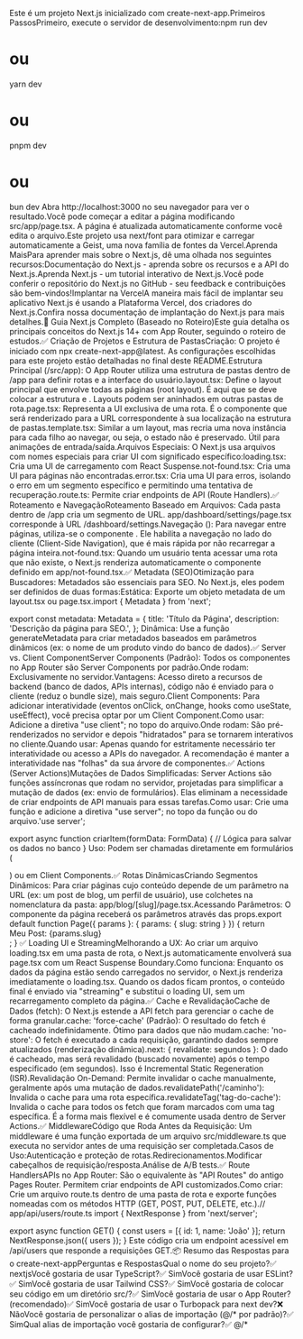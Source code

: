 Este é um projeto Next.js inicializado com create-next-app.Primeiros PassosPrimeiro, execute o servidor de desenvolvimento:npm run dev
# ou
yarn dev
# ou
pnpm dev
# ou
bun dev
Abra http://localhost:3000 no seu navegador para ver o resultado.Você pode começar a editar a página modificando src/app/page.tsx. A página é atualizada automaticamente conforme você edita o arquivo.Este projeto usa next/font para otimizar e carregar automaticamente a Geist, uma nova família de fontes da Vercel.Aprenda MaisPara aprender mais sobre o Next.js, dê uma olhada nos seguintes recursos:Documentação do Next.js - aprenda sobre os recursos e a API do Next.js.Aprenda Next.js - um tutorial interativo de Next.js.Você pode conferir o repositório do Next.js no GitHub - seu feedback e contribuições são bem-vindos!Implantar na VercelA maneira mais fácil de implantar seu aplicativo Next.js é usando a Plataforma Vercel, dos criadores do Next.js.Confira nossa documentação de implantação do Next.js para mais detalhes.📑 Guia Next.js Completo (Baseado no Roteiro)Este guia detalha os principais conceitos do Next.js 14+ com App Router, seguindo o roteiro de estudos.✅ Criação de Projetos e Estrutura de PastasCriação: O projeto é iniciado com npx create-next-app@latest. As configurações escolhidas para este projeto estão detalhadas no final deste README.Estrutura Principal (/src/app): O App Router utiliza uma estrutura de pastas dentro de /app para definir rotas e a interface do usuário.layout.tsx: Define o layout principal que envolve todas as páginas (root layout). É aqui que se deve colocar a estrutura <html> e <body>. Layouts podem ser aninhados em outras pastas de rota.page.tsx: Representa a UI exclusiva de uma rota. É o componente que será renderizado para a URL correspondente à sua localização na estrutura de pastas.template.tsx: Similar a um layout, mas recria uma nova instância para cada filho ao navegar, ou seja, o estado não é preservado. Útil para animações de entrada/saída.Arquivos Especiais: O Next.js usa arquivos com nomes especiais para criar UI com significado específico:loading.tsx: Cria uma UI de carregamento com React Suspense.not-found.tsx: Cria uma UI para páginas não encontradas.error.tsx: Cria uma UI para erros, isolando o erro em um segmento específico e permitindo uma tentativa de recuperação.route.ts: Permite criar endpoints de API (Route Handlers).✅ Roteamento e NavegaçãoRoteamento Baseado em Arquivos: Cada pasta dentro de /app cria um segmento de URL. app/dashboard/settings/page.tsx corresponde à URL /dashboard/settings.Navegação (<Link>): Para navegar entre páginas, utiliza-se o componente <Link href="/caminho">. Ele habilita a navegação no lado do cliente (Client-Side Navigation), que é mais rápida por não recarregar a página inteira.not-found.tsx: Quando um usuário tenta acessar uma rota que não existe, o Next.js renderiza automaticamente o componente definido em app/not-found.tsx.✅ Metadata (SEO)Otimização para Buscadores: Metadados são essenciais para SEO. No Next.js, eles podem ser definidos de duas formas:Estática: Exporte um objeto metadata de um layout.tsx ou page.tsx.import { Metadata } from 'next';

export const metadata: Metadata = {
  title: 'Título da Página',
  description: 'Descrição da página para SEO.',
};
Dinâmica: Use a função generateMetadata para criar metadados baseados em parâmetros dinâmicos (ex: o nome de um produto vindo do banco de dados).✅ Server vs. Client ComponentServer Components (Padrão): Todos os componentes no App Router são Server Components por padrão.Onde rodam: Exclusivamente no servidor.Vantagens: Acesso direto a recursos de backend (banco de dados, APIs internas), código não é enviado para o cliente (reduz o bundle size), mais seguro.Client Components: Para adicionar interatividade (eventos onClick, onChange, hooks como useState, useEffect), você precisa optar por um Client Component.Como usar: Adicione a diretiva "use client"; no topo do arquivo.Onde rodam: São pré-renderizados no servidor e depois "hidratados" para se tornarem interativos no cliente.Quando usar: Apenas quando for estritamente necessário ter interatividade ou acesso a APIs do navegador. A recomendação é manter a interatividade nas "folhas" da sua árvore de componentes.✅ Actions (Server Actions)Mutações de Dados Simplificadas: Server Actions são funções assíncronas que rodam no servidor, projetadas para simplificar a mutação de dados (ex: envio de formulários). Elas eliminam a necessidade de criar endpoints de API manuais para essas tarefas.Como usar: Crie uma função e adicione a diretiva "use server"; no topo da função ou do arquivo.'use server';

export async function criarItem(formData: FormData) {
  // Lógica para salvar os dados no banco
}
Uso: Podem ser chamadas diretamente em formulários (<form action={criarItem}>) ou em Client Components.✅ Rotas DinâmicasCriando Segmentos Dinâmicos: Para criar páginas cujo conteúdo depende de um parâmetro na URL (ex: um post de blog, um perfil de usuário), use colchetes na nomenclatura da pasta: app/blog/[slug]/page.tsx.Acessando Parâmetros: O componente da página receberá os parâmetros através das props.export default function Page({ params }: { params: { slug: string } }) {
  return <div>Meu Post: {params.slug}</div>;
}
✅ Loading UI e StreamingMelhorando a UX: Ao criar um arquivo loading.tsx em uma pasta de rota, o Next.js automaticamente envolverá sua page.tsx com um React Suspense Boundary.Como funciona: Enquanto os dados da página estão sendo carregados no servidor, o Next.js renderiza imediatamente o loading.tsx. Quando os dados ficam prontos, o conteúdo final é enviado via "streaming" e substitui o loading UI, sem um recarregamento completo da página.✅ Cache e RevalidaçãoCache de Dados (fetch): O Next.js estende a API fetch para gerenciar o cache de forma granular.cache: 'force-cache' (Padrão): O resultado do fetch é cacheado indefinidamente. Ótimo para dados que não mudam.cache: 'no-store': O fetch é executado a cada requisição, garantindo dados sempre atualizados (renderização dinâmica).next: { revalidate: segundos }: O dado é cacheado, mas será revalidado (buscado novamente) após o tempo especificado (em segundos). Isso é Incremental Static Regeneration (ISR).Revalidação On-Demand: Permite invalidar o cache manualmente, geralmente após uma mutação de dados.revalidatePath('/caminho'): Invalida o cache para uma rota específica.revalidateTag('tag-do-cache'): Invalida o cache para todos os fetch que foram marcados com uma tag específica. É a forma mais flexível e é comumente usada dentro de Server Actions.✅ MiddlewareCódigo que Roda Antes da Requisição: Um middleware é uma função exportada de um arquivo src/middleware.ts que executa no servidor antes de uma requisição ser completada.Casos de Uso:Autenticação e proteção de rotas.Redirecionamentos.Modificar cabeçalhos de requisição/resposta.Análise de A/B tests.✅ Route HandlersAPIs no App Router: São o equivalente às "API Routes" do antigo Pages Router. Permitem criar endpoints de API customizados.Como criar: Crie um arquivo route.ts dentro de uma pasta de rota e exporte funções nomeadas com os métodos HTTP (GET, POST, PUT, DELETE, etc.).// app/api/users/route.ts
import { NextResponse } from 'next/server';

export async function GET() {
  const users = [{ id: 1, name: 'João' }];
  return NextResponse.json({ users });
}
Este código cria um endpoint acessível em /api/users que responde a requisições GET.📦 Resumo das Respostas para o create-next-appPerguntas e RespostasQual o nome do seu projeto?✅ nextjsVocê gostaria de usar TypeScript?✅ SimVocê gostaria de usar ESLint?✅ SimVocê gostaria de usar Tailwind CSS?✅ SimVocê gostaria de colocar seu código em um diretório src/?✅ SimVocê gostaria de usar o App Router? (recomendado)✅ SimVocê gostaria de usar o Turbopack para next dev?❌ NãoVocê gostaria de personalizar o alias de importação (@/* por padrão)?✅ SimQual alias de importação você gostaria de configurar?✅ @/*
